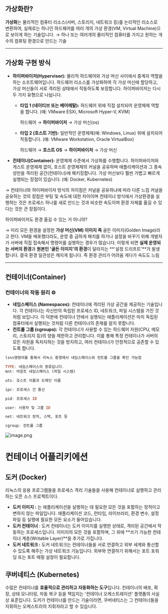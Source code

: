 ## 가상화란?

**가상화**는 물리적인 컴퓨터 리소스(서버, 스토리지, 네트워크 등)를 논리적인 리소스로 변환하여, 실제로는 하나인 하드웨어를 여러 개의 가상 환경(VM, Virtual Machine)으로 보이게 하는 기술입니다. 
→ 하나 또는 여러개의 물리적인 컴퓨터를 가지고 원하는 개수의 컴퓨팅 환경으로 만드는 기술 

---

## 가상화 구현 방식

- **하이퍼바이저(Hypervisor):** 물리적 하드웨어와 가상 머신 사이에서 중계자 역할을 하는 소프트웨어입니다. 하드웨어 리소스를 가상화하여 각 가상 머신에 할당하고, 가상 머신들이 서로 격리된 상태에서 작동하도록 보장합니다. 하이퍼바이저는 다시 두 가지 유형으로 나뉩니다.
    - **타입 1 (네이티브 또는 베어메탈):** 하드웨어 위에 직접 설치되어 운영체제 역할을 합니다. (예: VMware ESXi, Microsoft Hyper-V, KVM)
        
        하드웨어 → **하이퍼바이저** → 가상 머신(os)
        
    - **타입 2 (호스트 기반):** 일반적인 운영체제(예: Windows, Linux) 위에 설치되어 작동합니다. (예: VMware Workstation, Oracle VirtualBox)
        
        하드웨어 → **호스트 OS** → **하이퍼바이저** → 가상 머신
        
- **컨테이너(Container):** 운영체제 수준에서 가상화를 수행합니다. 하이퍼바이저와 게스트 운영체제 없이, 호스트 운영체제의 커널을 공유하며 애플리케이션과 그 종속성만을 격리된 공간(컨테이너)에 패키징합니다. 가상 머신보다 훨씬 가볍고 빠르게 실행되는 장점이 있습니다. (예: Docker, Kubernetes)

→ 컨테이너와 하이퍼바이저 방식의 차이점은 커널을 공유하냐에 따라 다른 느낌 커널을 공유하는 것의 장점은 부팅 및 속도에 대한 차이이며 컨테이너 방식에서 가상환경을 실행하는 것은 프로세스 하나를 새로 만드는 것과 비슷한 속도이며 환경 자체를 옮길 수 있다는 것은 큰 장점이다.

하이퍼바이저도 환경 옮길 수 있는 거 아니야?

→ 미리 모든 환경을 설정한 **가상 머신(VM) 이미지 즉** 골든 이미지(Golden Image)라고 한다. VM을 배포했더라도, 운영 중 급하게 패치를 하거나 설정을 바꾸기 위해 개발자가 서버에 직접 접속해서 명령어를 실행하는 경우가 많습니다. 이렇게 되면 **실제 운영되는 서버의 환경**과 **원본인 '골든 이미지'의 환경**이 달라지는 **'설정 드리프트'**가 발생합니다. 결국 환경 일관성은 깨지게 됩니다. 즉 환경 관리가 어려움 게다가 속도도 느림

---

## 컨테이너(**Container**)

### 컨테이너의 작동 원리 ⚙️

- **네임스페이스 (Namespaces):** 컨테이너에 격리된 가상 공간을 제공하는 기술입니다. 각 컨테이너는 자신만의 독립된 프로세스 ID, 네트워크, 파일 시스템을 가진 것처럼 보입니다. 이 덕분에 컨테이너 안에서 실행되는 애플리케이션은 마치 독립된 컴퓨터에서 실행되는 것처럼 다른 컨테이너의 존재를 알지 못합니다.
- **컨트롤 그룹 (cgroups):** 각 컨테이너가 사용할 수 있는 하드웨어 자원(CPU, 메모리, 스토리지 등)의 양을 제한하고 관리합니다. 이를 통해 특정 컨테이너가 서버의 모든 자원을 독차지하는 것을 방지하고, 여러 컨테이너가 안정적으로 공존할 수 있도록 합니다.

```haskell
lsns명령어를 통해서 리눅스 환경에서 네임스페이스와 컨트롤 그룹을 확인 가능함

TYPE: 네임스페이스의 종류입니다.
mnt: 마운트 네임스페이스 (파일 시스템)

uts: 호스트 이름과 도메인 이름

ipc: 프로세스 간 통신

pid: 프로세스 ID

user: 사용자 및 그룹 ID

net: 네트워크 장치, 스택, 포트 등

cgroup: 컨트롤 그룹
```

![image.png](attachment:5eb4482d-38c3-4bee-8f06-9e6aac3a6c3e:image.png)

# 컨테이너 어플리키에션

## **도커 (Docker)**

 리눅스의 응용 프로그램들을 프로세스 격리 기술들을 사용해 컨테이너로 실행하고 관리하는 오픈 소스 프로젝트이다.

- **도커 이미지 :** 는 애플리케이션을 실행하는 데 필요한 모든 것을 포함하는 정적이고 변하지 않는 파일입니다. 애플리케이션 코드, 런타임, 라이브러리, 환경 변수, 설정 파일 등 실행에 필요한 모든 요소가 들어있습니다.
- **도커 컨테이너**  : 도커 컨테이너는 도커 이미지를 실행한 상태로, 격리된 공간에서 작동하는 프로세스입니다. 이미지의 모든 것을 포함하며, 그 위에 **쓰기 가능한 컨테이너 계층(Writable Layer)**을 추가로 가집니다.
- **도커 네트워크 :** 도커 네트워크는 컨테이너들을 서로 연결하고 외부 세계와 통신할 수 있도록 해주는 가상 네트워크 기능입니다. 외부와 연결하기 위해서는 포트 포워딩 또는 포트 매핑 설정이 필요합니다. 

## **쿠버네티스 (Kubernetes)**

 수많은 컨테이너를 **효율적으로 관리하고 자동화하는 도구**입니다. 컨테이너의 배포, 확장, 상태 모니터링, 자동 복구 등을 책임지는 '컨테이너 오케스트레이션' 플랫폼의 사실상 표준입니다. 도커가 컨테이너를 만드는 기술이라면, 쿠버네티스는 그 컨테이너들을 지휘하는 오케스트라의 지휘자라고 할 수 있습니다.